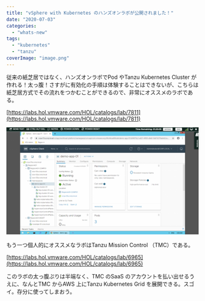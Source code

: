 ```yaml
---
title: "vSphere with Kubernetes のハンズオンラボが公開されました！"
date: "2020-07-03"
categories: 
  - "whats-new"
tags: 
  - "kubernetes"
  - "tanzu"
coverImage: "image.png"
---
```


従来の紙芝居ではなく、ハンズオンラボでPod やTanzu Kubernetes Cluster が作れる！太っ腹！さすがに有効化の手順は体験することはできないが、こちらは紙芝居方式でその流れをつかむことができるので、非常にオススメのラボである。

[https://labs.hol.vmware.com/HOL/catalogs/lab/7811](https://labs.hol.vmware.com/HOL/catalogs/lab/7811)

![](images/image-1024x570.png)

もう一つ個人的にオススメなラボはTanzu Mission Control （TMC）である。

[https://labs.hol.vmware.com/HOL/catalogs/lab/6965](https://labs.hol.vmware.com/HOL/catalogs/lab/6965)

このラボの太っ腹ぷりは半端なく、TMC のSaaS のアカウントを払い出せるうえに、なんとTMC からAWS 上にTanzu Kubernetes Grid を展開できる。スゴイ。存分に使ってしまおう。
